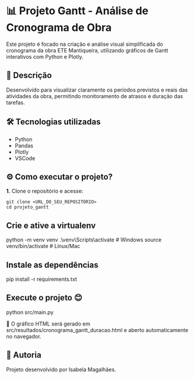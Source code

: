 # 📊 Projeto Gantt - Análise de Cronograma de Obra

Este projeto é focado na criação e análise visual simplificada do cronograma da obra ETE Mantiqueira, utilizando gráficos de Gantt interativos com Python e Plotly.

## 🚀 Descrição

Desenvolvido para visualizar claramente os períodos previstos e reais das atividades da obra, permitindo monitoramento de atrasos e duração das tarefas.

## 🛠️ Tecnologias utilizadas

- Python
- Pandas
- Plotly
- VSCode

## ⚙️ Como executar o projeto?

**1.** Clone o repositório e acesse:

```shell
git clone <URL_DO_SEU_REPOSITÓRIO>
cd projeto_gantt
```

## Crie e ative a virtualenv

python -m venv venv
.\venv\Scripts\activate # Windows
source venv/bin/activate # Linux/Mac

## Instale as dependências

pip install -r requirements.txt

## Execute o projeto 😊

python src/main.py

📌 O gráfico HTML será gerado em src/resultados/cronograma_gantt_duracao.html e aberto automaticamente no navegador.

## 📢 Autoria

Projeto desenvolvido por Isabela Magalhães.
